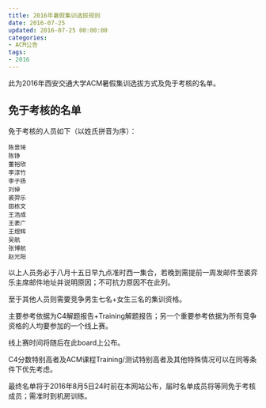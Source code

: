 ```yaml
---
title: 2016年暑假集训选拔规则
date: 2016-07-25
updated: 2016-07-25 00:00:00
categories:
- ACM公告
tags:
- 2016
---
```


此为2016年西安交通大学ACM暑假集训选拔方式及免于考核的名单。

<!--more-->

## 免于考核的名单

免于考核的人员如下（以姓氏拼音为序）：

```
陈景琦
陈铮
董裕欣
李淳竹
李子扬
刘倬
裘羿乐
田栋文
王浩成
王袤广
王煜辉
吴航
张博航
赵光阳
```

以上人员务必于八月十五日早九点准时西一集合，若晚到需提前一周发邮件至裘弈乐主席邮件地址并说明原因；不可抗力原因不在此列。

至于其他人员则需要竞争男生七名+女生三名的集训资格。

主要参考依据为C4解题报告+Training解题报告；另一个重要参考依据为所有竞争资格的人均要参加的一个线上赛。

线上赛时间将随后在此board上公布。

C4分数特别高者及ACM课程Training/测试特别高者及其他特殊情况可以在同等条件下优先考虑。

最终名单将于2016年8月5日24时前在本网站公布，届时名单成员将等同免于考核成员；需准时到机房训练。
